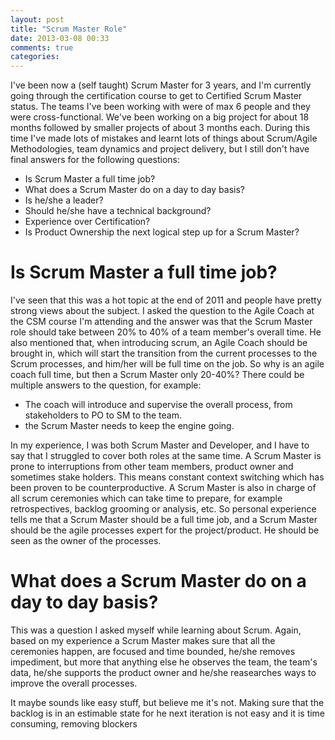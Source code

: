```yaml
---
layout: post
title: "Scrum Master Role"
date: 2013-03-08 00:33
comments: true
categories: 
---
```



I've been now a (self taught) Scrum Master for 3 years, and I'm currently going through the certification course to get to Certified Scrum Master status.
The teams I've been working with were of max 6 people and they were  cross-functional. We've been working on a big project for about 18 months followed by smaller projects of about 3 months each.
During this time I've made lots of mistakes and learnt lots of things about Scrum/Agile Methodologies, team dynamics and project delivery, but I still don't have final answers for the following questions:

 - Is Scrum Master a full time job?
 - What does a Scrum Master do on a day to day basis?
 - Is he/she a leader?
 - Should he/she have a technical background?
 - Experience over Certification?
 - Is Product Ownership the next logical step up for a Scrum Master?

# Is Scrum Master a full time job?
I've seen that this was a hot topic at the end of 2011 and people have pretty strong views about the subject.
I asked the question to the Agile Coach at the CSM course I'm attending and the answer was that the Scrum Master role should take between 20% to 40% of a team member's overall time. He also mentioned that, when introducing scrum, an Agile Coach should be brought in, which will start the transition from the current processes to the Scrum processes, and him/her will be full time on the job. 
So why is an agile coach full time, but then a Scrum Master only 20-40%?
There could be multiple answers to the question, for example:

 - The coach will introduce and supervise the overall process, from stakeholders to PO to SM to the team.
 - the Scrum Master needs to keep the engine going.

In my experience, I was both Scrum Master and Developer, and I have to say that I struggled to cover both roles at the same time. A Scrum Master is prone to interruptions from other team members, product owner and sometimes stake holders. This means constant context switching which has been proven to be counterproductive.
A Scrum Master is also in charge of all scrum ceremonies which can take time to prepare, for example retrospectives, backlog grooming or analysis, etc.
So personal experience tells me that a Scrum Master should be a full time job, and a Scrum Master should be the agile processes expert for the project/product.
He should be seen as the owner of the processes.

# What does a Scrum Master do on a day to day basis?
This was a question I asked myself while learning about Scrum. Again, based on my experience a Scrum Master makes sure that all the ceremonies happen, are focused and time bounded, he/she removes impediment, but more that anything else he observes the team, the team's data, he/she supports the product owner and he/she reasearches ways to improve the overall processes.

It maybe sounds like easy stuff, but believe me it's not. Making sure that the backlog is in an estimable state for he next iteration is not easy and it is time consuming, removing blockers 

